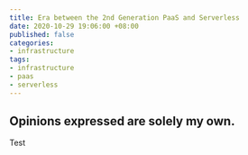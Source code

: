 ```yaml
---
title: Era between the 2nd Generation PaaS and Serverless
date: 2020-10-29 19:06:00 +08:00
published: false
categories:
- infrastructure
tags:
- infrastructure
- paas
- serverless
---
```


## Opinions expressed are solely my own. 

Test
